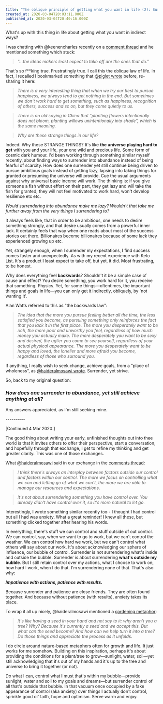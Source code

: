 ```yaml
---
title: "The oblique principle of getting what you want in life (2): Surrender what's outside your control"
created_at: 2020-03-04T20:03:11.000Z
published_at: 2020-03-04T20:40:16.000Z
---
```

What's up with this thing in life about getting what you want in indirect ways?

  

I was chatting with @keenencharles recently on a [comment thread](https://cowriters.app/words/your-foresight-is-only-as-far-ahead-as-how-far-back-your-hindsight-is-374575e590c60c8916) and he mentioned something which stuck: 

  

> _"...the ideas makers least expect to take off are the ones that do."_

  

That's so f\*\*king true. Frustratingly true. I call this the oblique law of life. In fact, I recalled I bookmarked something that [@piglet wrote](https://200wordsaday.com/words/are-they-real-goals-215095d19d7a432f7c) before, re-sharing it here:

  

> _There is a very interesting thing that when we try our best to pursue happiness, we always tend to get nothing in the end. But sometimes we don't work hard to get something, such as happiness, recognition of others, success and so on, but they come quietly to us._

> _There is an old saying in China that "planting flowers intentionally does not bloom, planting willows unintentionally into shade", which is the same meaning._

> _Why are these strange things in our life?_

  

Indeed. Why these STRANGE THINGS? It's like **the universe playing hard to get** with you and your life, your one wild and precious life. Some form of cosmic dark humour. I'd been working through something similar myself recently, about finding ways to surrender into abundance instead of being fearful of scarcity. How does one surrender yet still continue being driven to pursue ambitious goals instead of getting lazy, lapsing into taking things for granted or presuming the universe will provide. Cue the usual arguments against why universal basic income will work. The thinking is: if you give someone a fish without effort on their part, they get lazy and will take the fish for granted; they will not feel motivated to work hard, won't develop resilience etc etc. 

  

_Would surrendering into abundance make me lazy? Wouldn't that take me further away from the very things I surrendering to?_

  

It always feels like, that in order to be ambitious, one needs to desire something strongly, and that desire usually comes from a powerful inner lack. It certainly feels that way when one reads about most of the success stories out there. Billionaires become billionaires because of some lack they experienced growing up etc. 

  

Yet, strangely enough, when I surrender my expectations, I find success comes faster and unexpectedly. As with my recent experience with Keto List. It's a product I least expect to take off, but yet, it did. Most frustrating, to be honest. 

  

Why does everything feel **backwards**? Shouldn't it be a simple case of cause and effect? You desire something, you work hard for it, you receive that something. Physics. Yet, for some things—oftentimes, the important things and goals in life—you can only get it indirectly, obliquely, by 'not wanting it'.

  

Alan Watts referred to this as "the backwards law": 

  

> _The idea that the more you pursue feeling better all the time, the less satisfied you become, as pursuing something only reinforces the fact that you lack it in the first place. The more you desperately want to be rich, the more poor and unworthy you feel, regardless of how much money you actually make. The more desperately you want to be sexy and desired, the uglier you come to see yourself, regardless of your actual physical appearance. The more you desperately want to be happy and loved, the lonelier and more afraid you become, regardless of those who surround you._

  

If anything, I really wish to seek change, achieve goals, from a "place of wholeness", as [@haideralmosawi wrote](https://cowriters.app/words/change-from-a-place-of-wholeness-376085e5d50e497216). Surrender, yet strive.

So, back to my original question: 

  

### _**How does one surrender to abundance, yet still achieve anything at all?**_

  

Any answers appreciated, as I'm still seeking mine.

  

\----------

  

\[Continued 4 Mar 2020:\]

  

The good thing about writing your early, unfinished thoughts out into thee world is that it invites others to offer their perspective, start a conversation, and hopefully through that exchange, I get to refine my thinking and get greater clarity. This was one of those exchanges. 

  

What [@haideralmosawi](https://cowriters.app/words/change-from-a-place-of-wholeness-376085e5d50e497216) said in our exchange in the [comments thread](https://cowriters.app/words/change-from-a-place-of-wholeness-376085e5d50e497216): 

  

> _I think there's always an interplay between factors outside our control and factors within our control. The more we focus on controlling what we can and letting go of what we can't, the more we are able to manage our resources and expectations._

> _It's not about surrendering something you have control over. You already didn't have control over it, so it's more natural to let go._

  

Interestingly, I wrote something similar recently too - I thought I had control but all I had was anxiety. What a great reminder! I knew all these, but something clicked together after hearing his words.

  

In everything, there's stuff we can control and stuff outside of out control. We can control, say, when we want to go to work, but we can't control the weather. We can control how hard we work, but we can't control what others will say about our work. It's about acknowledging our sphere of influence, our bubble of control. Surrender is not surrendering what's inside and outside the bubble. Surrender is about surrendering **what's outside my bubble**. But I still retain control over my actions, what I choose to work on, how hard I work, when I do that. I'm surrendering none of that. That's also why:

  

_**Impatience with actions, patience with results.**_

  

Because surrender and patience are close friends. They are often found together. And because without patience (with results), anxiety takes its place.

  

To wrap it all up nicely, @haideralmosawi mentioned a [gardening metaphor](https://cowriters.app/words/the-oblique-principle-of-getting-what-you-want-in-life-374945e59fa63379a0):

  

> _It's like having a seed in your hand and not say to it: why aren't you a tree? Why? Because it's currently a seed and we accept this. But what can the seed become? And how can we help turn it into a tree? Do those things and appreciate the process as it unfolds._

  

I do circle around nature-based metaphors often for growth and life. It just works for me somehow. Building on this inspiration, perhaps it's about providing the conditions for a plant/tree to grow—sunlight, water, soil—yet still acknowledging that it's out of my hands and it's up to the tree and universe to bring it together (or not). 

  

Do what I can, control what I must that's within my bubble—provide sunlight, water and soil to my goals and dreams—but surrender control of all that's outside that bubble. In that vacuum once occupied by a fake appearance of control (aka anxiety) over things I actually don't control, sprinkle good ol' faith, hope and optimism. Serve warm and enjoy.
